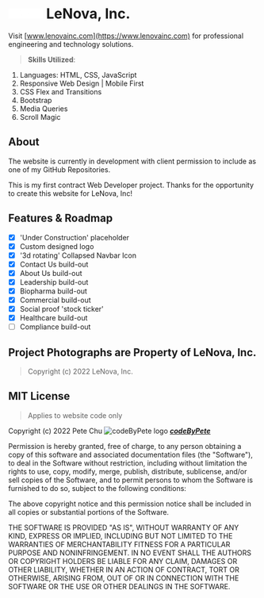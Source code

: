 # <img src='./pics/logos/lenovalogosmall.gif' alt='LeNova, Inc. logo' height='20'> LeNova, Inc.

Visit [www.lenovainc.com](https://www.lenovainc.com) for professional engineering and technology solutions.

>**Skills Utilized**:
<ol>
    <li>Languages: HTML, CSS, JavaScript</li>
    <li>Responsive Web Design | Mobile First</li>
    <li>CSS Flex and Transitions</li>
    <li>Bootstrap</li>
    <li>Media Queries</li>
    <li>Scroll Magic</li>
</ol>

## About
The website is currently in development with client permission to include as one of my GitHub Repositories.

This is my first contract Web Developer project. Thanks for the opportunity to create this website for LeNova, Inc!

## Features & Roadmap
- [x] 'Under Construction' placeholder
- [x] Custom designed logo
- [x] '3d rotating' Collapsed Navbar Icon 
- [x] Contact Us build-out
- [x] About Us build-out
- [X] Leadership build-out
- [X] Biopharma build-out
- [X] Commercial build-out
- [X] Social proof 'stock ticker'
- [X] Healthcare build-out
- [ ] Compliance build-out

## Project Photographs are Property of LeNova, Inc.

>Copyright (c) 2022 LeNova, Inc.
>
## MIT License 
>Applies to website code only

Copyright (c) 2022 Pete Chu <img src='https://www.codebypete.com/pics/pharma2code_icon.gif' alt='codeByPete logo' width='25'> ***[codeByPete](https://www.codebypete.com/)***

Permission is hereby granted, free of charge, to any person obtaining a copy of this software and associated documentation files (the "Software"), to deal in the Software without restriction, including without limitation the rights to use, copy, modify, merge, publish, distribute, sublicense, and/or sell copies of the Software, and to permit persons to whom the Software is furnished to do so, subject to the following conditions:

The above copyright notice and this permission notice shall be included in all copies or substantial portions of the Software.

THE SOFTWARE IS PROVIDED "AS IS", WITHOUT WARRANTY OF ANY KIND, EXPRESS OR IMPLIED, INCLUDING BUT NOT LIMITED TO THE WARRANTIES OF MERCHANTABILITY FITNESS FOR A PARTICULAR PURPOSE AND NONINFRINGEMENT. IN NO EVENT SHALL THE AUTHORS OR COPYRIGHT HOLDERS BE LIABLE FOR ANY CLAIM, DAMAGES OR OTHER LIABILITY, WHETHER IN AN ACTION OF CONTRACT, TORT OR OTHERWISE, ARISING FROM, OUT OF OR IN CONNECTION WITH THE SOFTWARE OR THE USE OR OTHER DEALINGS IN THE SOFTWARE.